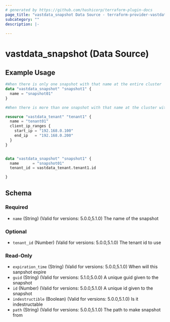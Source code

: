 ```yaml
---
# generated by https://github.com/hashicorp/terraform-plugin-docs
page_title: "vastdata_snapshot Data Source - terraform-provider-vastdata"
subcategory: ""
description: |-
  
---
```


# vastdata_snapshot (Data Source)



## Example Usage

```terraform
#When there is only one snapshot with that name at the entire cluster
data "vastdata_snapshot" "snapshot1" {
  name = "snapshot01"
}

#When there is more than one snapshot with that name at the cluster with differant tenant id

resource "vastdata_tenant" "tenant1" {
  name = "tenant01"
  client_ip_ranges {
    start_ip = "192.168.0.100"
    end_ip   = "192.168.0.200"
  }
}


data "vastdata_snapshot" "snapshot1" {
  name      = "snapshot01"
  tenant_id = vastdata_tenant.tenant1.id

}
```

<!-- schema generated by tfplugindocs -->
## Schema

### Required

- `name` (String) (Valid for versions: 5.0.0,5.1.0) The name of the snapshot

### Optional

- `tenant_id` (Number) (Valid for versions: 5.0.0,5.1.0) The tenant id to use

### Read-Only

- `expiration_time` (String) (Valid for versions: 5.0.0,5.1.0) When will this sanpshot expire
- `guid` (String) (Valid for versions: 5.1.0,5.0.0) A unique guid given to the snapshot
- `id` (Number) (Valid for versions: 5.0.0,5.1.0) A unique id given to the snapshot
- `indestructible` (Boolean) (Valid for versions: 5.0.0,5.1.0) Is it indestructable
- `path` (String) (Valid for versions: 5.0.0,5.1.0) The path to make snapshot from
